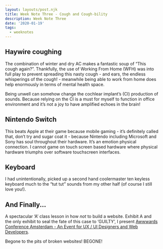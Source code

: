 ```yaml
---
layout: layouts/post.njk
title: Week Note Three - Cough and Cough-bility
description: Week Note Three
date: '2020-01-19'
tags:
  - weeknotes
---
```


## Haywire coughing

The combination of winter and dry AC makes a fantastic soup of “This cough again?”. Thankfully, the use of Working From Home (WFH) was into full play to prevent spreading this nasty cough - and ears, the endless whisperings of the cough! - meanwhile being able to work from home does help enormously in terms of mental health space.

Being unwell can somehow change the cochlear implant’s (CI) production of sounds. Because relying on the CI is a must for myself to function in office environment and it’s not a joy to have amplified echoes in the brain! 

## Nintendo Switch

This beats Apple at their game because mobile gaming - it’s definitely called that, don’t try and sugar coat it - because Nintendo including Microsoft and Sony has soul throughout their hardware. It’s an emotion physical connection. I cannot game on touch screen based hardware where physical hardware triumphs over software touchscreen interfaces.

## Keyboard

I had unintentionally, picked up a second hand coolermaster ten keyless keyboard much to the “tut tut” sounds from my other half (of course I still love you!). 

## And Finally...

A spectacular ‘A’ class lesson in how _not_ to build a website. Exhibit A and the only exhibit to seal the fate of this case to ‘GUILTY’, I present [Awwwards Conference Amsterdam - An Event for UX / UI Designers and Web Developers](https://conference.awwwards.com/amsterdam).

Begone to the pits of broken websites! BEGONE!
